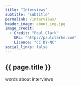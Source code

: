 ```yaml
---
title: "Interviews"
subtitle: "subtitle"
permalink: /interviews/
header_image: about_img.jpg
image_credit: 
  - Credit: "Paul Clark"
    URL: "http://paulclarke.com"
    Licence: "CC BY-NC"
social_links: false
---
```


<section id="generic-header-card" class="content_no_padding">
	<h2>{{ page.title }}</h2>    
</section>

<section class="content">
	<p class="">words about interviews</p>
</section>
